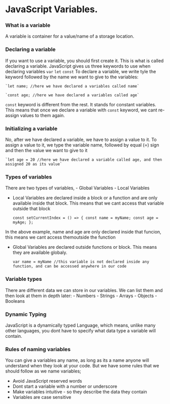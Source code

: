 # JavaScript Variables.

### What is a variable
A variable is container for a value/name of a storage location.

### Declaring a variable
If you want to use a variable, you should first create it. This is what is called declaring a variable. JavaScript gives us three keywords to use when declaring variables
        `var`
        `let`
        `const`
To declare a variable, we write tyle the keyword followed by the name we want to give to the variables:

    `let name; //here we have declared a variables called name`
    
    `const age; //here we have declared a variables called age`

`const` keyword is different from the rest. It stands for constant variables. This means that once we declare a variable with `const` keyword, we cant re-assign values to them again.

### Initializing a variable
No, after we have declared a variable, we have to assign a value to it. To assign a value to it, we type the variable name, followed by equal (=) sign and then the value we want to give to it
    
    `let age = 20 //here we have declared a variable called age, and then assigned 20 as its value`

### Types of variables
There are two types of variables,
    - Global Variables
    - Local Variables

 - Local Variables are declared inside a block or a function and are only available inside that block. This means that we cant access that variable outside that block
 
    `const setCurrentIndex = () => {
           const name = myName;
           const age = myAge;
        };`
    
In the above example, name and age are only declared inside that funcion, this means we cant access themoutside the function

 - Global Variables are declared outside functions or block. This means they are available globaly.
 
    `var name = myName //this variable is not declared inside any function, and can be accessed anywhere in our code`

### Variable types
There are different data we can store in our variables. We can list them and then look at them in depth later:
    - Numbers
    - Strings
    - Arrays
    - Objects
    - Booleans

### Dynamic Typing
JavaScript is a dynamically typed Language, which means, unlike many other languages, you dont have to specify what data type a variable will contain. 



### Rules of naming variables
You can give a variables any name, as long as its a name anyone will understand when they look at your code. But we have some rules that we should follow as we name variables;
 - Avoid JavaScript reserved words
 - Dont start a variable with a number or underscore
 - Make variables intuitive - so they describe the data they contain
 - Variables are case sensitive
